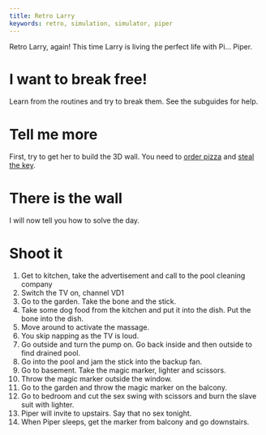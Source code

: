 ```yaml
---
title: Retro Larry
keywords: retro, simulation, simulator, piper
---
```


Retro Larry, again! This time Larry is living the perfect life with Pi... Piper.

# I want to break free!
Learn from the routines and try to break them. See the subguides for help.

# Tell me more
First, try to get her to build the 3D wall. You need to [order pizza](010-pizza.md) and [steal the key](020-key.md).

# There is the wall
I will now tell you how to solve the day.

# Shoot it
1. Get to kitchen, take the advertisement and call to the pool cleaning company
2. Switch the TV on, channel VD1
3. Go to the garden. Take the bone and the stick.
4. Take some dog food from the kitchen and put it into the dish. Put the bone into the dish.
5. Move around to activate the massage.
6. You skip napping as the TV is loud.
7. Go outside and turn the pump on. Go back inside and then outside to find drained pool.
8. Go into the pool and jam the stick into the backup fan.
9. Go to basement. Take the magic marker, lighter and scissors.
10. Throw the magic marker outside the window.
11. Go to the garden and throw the magic marker on the balcony.
12. Go to bedroom and cut the sex swing with scissors and burn the slave suit with lighter.
13. Piper will invite to upstairs. Say that no sex tonight.
14. When Piper sleeps, get the marker from balcony and go downstairs.
